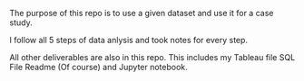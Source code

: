The purpose of this repo is to use a given dataset and use it for a case study.

I follow all 5 steps of data anlysis and took notes for every step.

All other deliverables are also in this repo.
This includes my Tableau file
SQL File
Readme (Of course)
and Jupyter notebook.